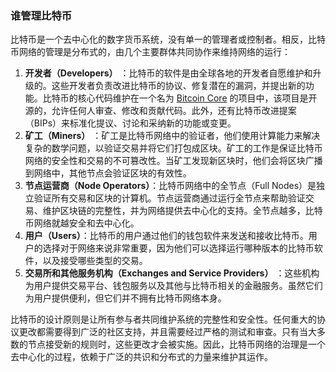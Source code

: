 ### 谁管理比特币

比特币是一个去中心化的数字货币系统，没有单一的管理者或控制者。相反，比特币网络的管理是分布式的，由几个主要群体共同协作来维持网络的运行：

1. **开发者（Developers）**
   ：比特币的软件是由全球各地的开发者自愿维护和升级的。这些开发者负责改进比特币的协议、修复潜在的漏洞，并提出新的功能。比特币的核心代码维护在一个名为 [Bitcoin Core](https://github.com/bitcoin/bitcoin)
   的项目中，该项目是开源的，允许任何人审查、修改和贡献代码。此外，还有比特币改进提案（BIPs）来标准化提议、讨论和采纳新的功能或变更。
2. **矿工（Miners）**
   ：矿工是比特币网络中的验证者，他们使用计算能力来解决复杂的数学问题，以验证交易并将它们打包成区块。矿工的工作是保证比特币网络的安全性和交易的不可篡改性。当矿工发现新区块时，他们会将区块广播到网络中，其他节点会验证区块的有效性。
3. **节点运营商（Node Operators）**：比特币网络中的全节点（Full
   Nodes）是独立验证所有交易和区块的计算机。节点运营商通过运行全节点来帮助验证交易、维护区块链的完整性，并为网络提供去中心化的支持。全节点越多，比特币网络就越安全和去中心化。
4. **用户（Users）**：比特币的用户通过他们的钱包软件来发送和接收比特币。用户的选择对于网络来说非常重要，因为他们可以选择运行哪种版本的比特币软件，以及接受哪些类型的交易。
5. **交易所和其他服务机构（Exchanges and Service Providers）**
   ：这些机构为用户提供交易平台、钱包服务以及其他与比特币相关的金融服务。虽然它们为用户提供便利，但它们并不拥有比特币网络本身。

比特币的设计原则是让所有参与者共同维护系统的完整性和安全性。任何重大的协议更改都需要得到广泛的社区支持，并且需要经过严格的测试和审查。只有当大多数的节点接受新的规则时，这些更改才会被实施。因此，比特币网络的治理是一个去中心化的过程，依赖于广泛的共识和分布式的力量来维护其运作。